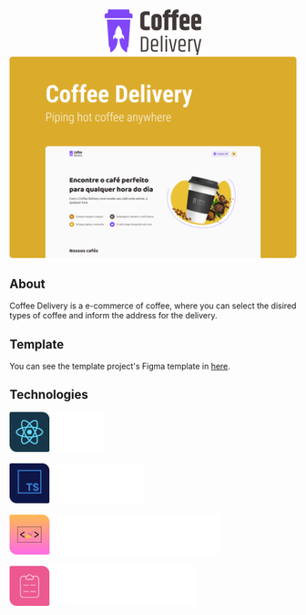 <div align="center">
  <img src="./src/assets/app-logo.svg">
</div>

<img src=".github/highlight.png">

## About
Coffee Delivery is a e-commerce of coffee, where you can select the disired types of coffee and inform the address for the delivery.

## Template
You can see the template project's Figma template in [here](https://www.figma.com/file/1HAaruBDo84QSgBaeiwKjx/Coffee-Delivery?node-id=0%3A1&t=cYhtapDY8rwayQpP-0).

## Technologies
<img src=".github/react.png" height="70px">
</br>
</br>
<img src=".github/typescript.png" height="70px">
</br>
</br>
<img src=".github/styled-components.png" height="70px">
</br>
</br>
<img src=".github/react-hook-form.png" height="70px">

